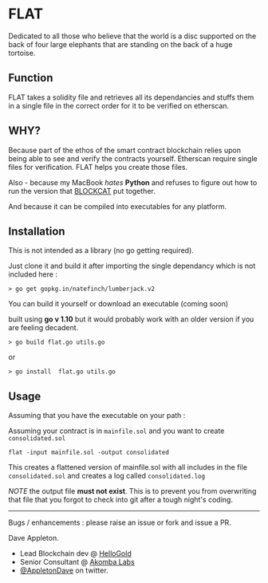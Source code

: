FLAT
===

Dedicated to all those who believe that the world is a disc supported on the back of four large elephants that are standing on the back of a huge tortoise.

Function
--------

FLAT takes a solidity file and retrieves all its dependancies and stuffs them in a single file in the correct order for it to be verified on etherscan.

WHY?
-----
Because part of the ethos of the smart contract blockchain relies upon being able to see and verify the contracts yourself. Etherscan require single files for verification. FLAT helps you create those files.

Also - because my MacBook _hates_ **Python** and refuses to figure out how to run the version that [BLOCKCAT](https://github.com/BlockCatIO/solidity-flattener) put together.

And because it can be compiled into executables for any platform.

Installation
---

This is not intended as a library (no go getting required). 

Just clone it and build it after importing the single dependancy which is not included here : 

`> go get gopkg.in/natefinch/lumberjack.v2`

You can build it yourself or download an executable (coming soon)

built using **go v 1.10** but it would probably work with an older version if you are feeling decadent.

`> go build flat.go utils.go`

or 

`> go install  flat.go utils.go`

Usage
---

Assuming that you have the executable on your path :

Assuming your contract is in `mainfile.sol` and you want to create `consolidated.sol`

`flat -input mainfile.sol -output consolidated`

This creates a flattened version of mainfile.sol with all includes in the file `consolidated.sol` and creates a log called `consolidated.log`

_NOTE_ the output file **must not exist**. This is to prevent you from overwriting that file that you forgot to check into git after a tough night's coding.

---

Bugs / enhancements : please raise an issue or fork and issue a PR.



Dave Appleton.

* Lead Blockchain dev @ [HelloGold](https://hellogold.com)
* Senior Consultant @ [Akomba Labs](https://akombalabs.com)
* [@AppletonDave](https://twitter.com/AppletonDave) on twitter.
